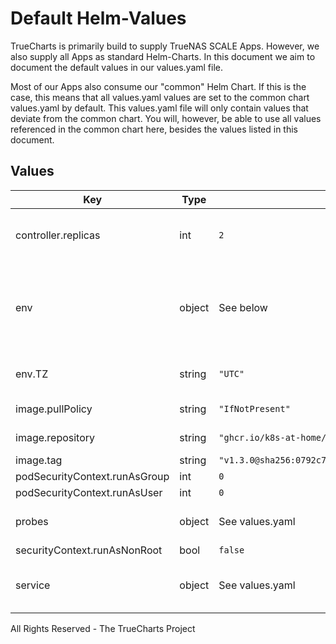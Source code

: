 # Default Helm-Values

TrueCharts is primarily build to supply TrueNAS SCALE Apps.
However, we also supply all Apps as standard Helm-Charts. In this document we aim to document the default values in our values.yaml file.

Most of our Apps also consume our "common" Helm Chart.
If this is the case, this means that all values.yaml values are set to the common chart values.yaml by default. This values.yaml file will only contain values that deviate from the common chart.
You will, however, be able to use all values referenced in the common chart here, besides the values listed in this document.

## Values

| Key | Type | Default | Description |
|-----|------|---------|-------------|
| controller.replicas | int | `2` | Number of pods to load balance between |
| env | object | See below | environment variables. See more environment variables in the [nullserv documentation](https://github.com/bmrzycki/nullserv/blob/master/README.md). |
| env.TZ | string | `"UTC"` | Set the container timezone |
| image.pullPolicy | string | `"IfNotPresent"` | image pull policy |
| image.repository | string | `"ghcr.io/k8s-at-home/nullserv"` | image repository |
| image.tag | string | `"v1.3.0@sha256:0792c7e6d814bf292455da3f40aa5d56c465f2b5024e786ac3bf3dc3b16cc757"` | image tag |
| podSecurityContext.runAsGroup | int | `0` |  |
| podSecurityContext.runAsUser | int | `0` |  |
| probes | object | See values.yaml | Configures the probes for the main Pod. |
| securityContext.runAsNonRoot | bool | `false` |  |
| service | object | See values.yaml | Configures service settings for the chart. |

All Rights Reserved - The TrueCharts Project
